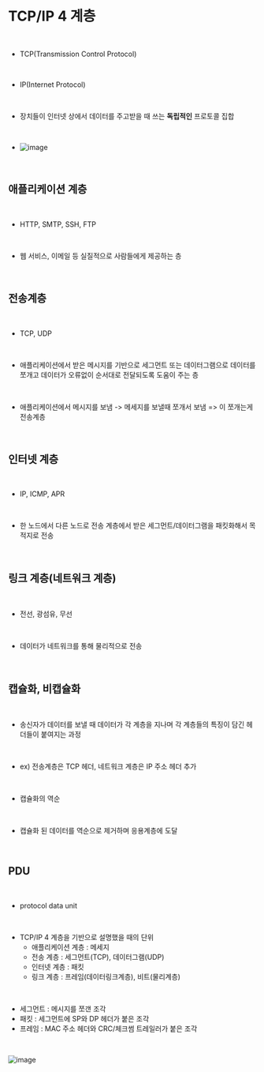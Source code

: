 <!-- Cs 네트워크 5강 -->
# TCP/IP 4 계층

<br>

- TCP(Transmission Control Protocol)

<br>

- IP(Internet Protocol)

<br>

- 장치들이 인터넷 상에서 데이터를 주고받을 때 쓰는 **독립적인** 프로토콜 집합

<br>

- ![image](https://github.com/faces0312/TIL/assets/112464553/f81b9055-ba43-417f-b53c-16702630b8e4)

<br>

## 애플리케이션 계층

<br>

- HTTP, SMTP, SSH, FTP

<br>

- 웹 서비스, 이메일 등 실질적으로 사람들에게 제공하는 층

<br>

## 전송계층

<br>

- TCP, UDP

<br>

- 애플리케이션에서 받은 메시지를 기반으로 세그먼트 또는 데이터그램으로 데이터를 쪼개고 데이터가 오류없이 순서대로 전달되도록 도움이 주는 층

<br>

- 애플리케이션에서 메시지를 보냄 -> 메세지를 보낼때 쪼개서 보냄 => 이 쪼개는게 전송계층

<br>

## 인터넷 계층

<br>

- IP, ICMP, APR
 
<br>

- 한 노드에서 다른 노드로 전송 계층에서 받은 세그먼트/데이터그램을 패킷화해서 목적지로 전송

<br>

## 링크 계층(네트워크 계층)

<br>

- 전선, 광섬유, 무선
  
<br>

- 데이터가 네트워크를 통해 물리적으로 전송
  
<br>

## 캡슐화, 비캡슐화
  
<br>

- 송신자가 데이터를 보낼 때 데이터가 각 계층을 지나며 각 계층들의 특징이 담긴 헤더들이 붙여지는 과정
  
<br>

- ex) 전송계층은 TCP 헤더, 네트워크 계층은 IP 주소 헤더 추가
  
<br>

- 캡슐화의 역순
    
<br>

- 캡슐화 된 데이터를 역순으로 제거하며 응용계층에 도달
  
<br>

## PDU
  
<br>

- protocol data unit
  
<br>

- TCP/IP 4 계층을 기반으로 설명했을 때의 단위
  - 애플리케이션 계층 : 메세지
  - 전송 계층 : 세그먼트(TCP), 데이터그램(UDP) 
  - 인터넷 계층 : 패킷
  - 링크 계층 : 프레임(데이터링크계층), 비트(물리계층)
  
<br>

- 세그먼트 : 메시지를 쪼갠 조각
- 패킷 : 세그먼트에 SP와 DP 헤더가 붙은 조각
- 프레임 : MAC 주소 헤더와 CRC/체크썸 트레일러가 붙은 조각
  
<br>

![image](https://github.com/faces0312/TIL/assets/112464553/33f870d2-ae42-4bf9-afed-3c603df4e498)
